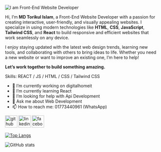 ![I am Front-End Website Developer](https://media.licdn.com/dms/image/v2/D4E16AQHrxtHWLZFVYg/profile-displaybackgroundimage-shrink_350_1400/profile-displaybackgroundimage-shrink_350_1400/0/1732814183876?e=1738195200&v=beta&t=5t-VlqshrUrgeqzQwonIPp1gCrFWU2ne9Wq_vwc02Vo)

Hi, I’m **MD Torikul Islam**, a Front-End Website Developer with a passion for creating interactive, user-friendly, and visually appealing websites. I specialize in using modern technologies like **HTML**, **CSS**, **JavaScript**, **Tailwind CSS**, and **React** to build responsive and efficient websites that work seamlessly on any device.

I enjoy staying updated with the latest web design trends, learning new tools, and collaborating with others to bring ideas to life. Whether you need a new website or want to improve an existing one, I’m here to help!

**Let’s work together to build something amazing.**

Skills:  REACT / JS / HTML / CSS / Tailwind CSS

- 🔭 I’m currently working on digitalhomeit 
- 🌱 I’m currently learning React 
- 🤔 I’m looking for help with Api Development 
- 💬 Ask me about Web Development 
- 📫 How to reach me: 01773440961 (WhatsApp) 


[<img src='https://cdn.jsdelivr.net/npm/simple-icons@3.0.1/icons/github.svg' alt='github' height='40'>](https://github.com/torikulse)  [<img src='https://cdn.jsdelivr.net/npm/simple-icons@3.0.1/icons/linkedin.svg' alt='linkedin' height='40'>](https://www.linkedin.com/in/https://www.linkedin.com/in/torikulse//)  [<img src='https://cdn.jsdelivr.net/npm/simple-icons@3.0.1/icons/facebook.svg' alt='facebook' height='40'>](https://www.facebook.com/https://www.facebook.com/torikulse)  

[![Top Langs](https://github-readme-stats.vercel.app/api/top-langs/?username=torikulse)](https://github.com/anuraghazra/github-readme-stats)

![GitHub stats](https://github-readme-stats.vercel.app/api?username=torikulse&show_icons=true)  

